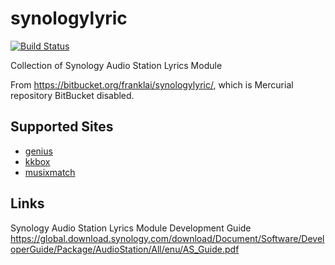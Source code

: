# synologylyric
[![Build Status](https://travis-ci.com/franklai/synologylyric.svg?branch=master)](https://travis-ci.com/franklai/synologylyric)

Collection of Synology Audio Station Lyrics Module

From https://bitbucket.org/franklai/synologylyric/, which is Mercurial repository BitBucket disabled.

## Supported Sites
* [genius](https://genius.com/)
* [kkbox](https://www.kkbox.com/)
* [musixmatch](https://www.musixmatch.com/)

## Links
Synology Audio Station Lyrics Module Development Guide
https://global.download.synology.com/download/Document/Software/DeveloperGuide/Package/AudioStation/All/enu/AS_Guide.pdf



